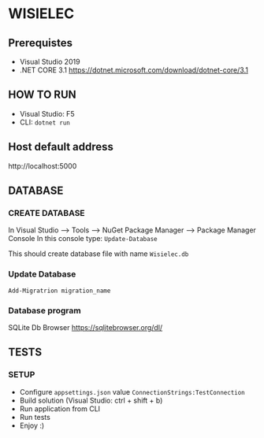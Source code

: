# WISIELEC
## Prerequistes
- Visual Studio 2019
- .NET CORE 3.1 https://dotnet.microsoft.com/download/dotnet-core/3.1 

## HOW TO RUN
 - Visual Studio: F5
 - CLI: `dotnet run`

## Host default address
http://localhost:5000
 
## DATABASE
### CREATE DATABASE
In Visual Studio --> Tools --> NuGet Package Manager --> Package Manager Console
In this console type:
`Update-Database`

This should create database file with name `Wisielec.db`

### Update Database
`Add-Migratrion migration_name` 

### Database program
SQLite Db Browser https://sqlitebrowser.org/dl/

## TESTS
### SETUP
- Configure `appsettings.json` value `ConnectionStrings:TestConnection`
- Build solution (Visual Studio: ctrl + shift + b)
- Run application from CLI
- Run tests
- Enjoy :)



